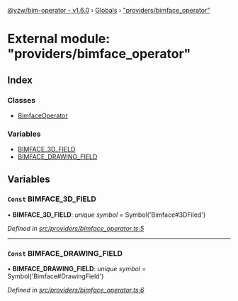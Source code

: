 [@yzw/bim-operator - v1.6.0](../README.md) › [Globals](../globals.md) › ["providers/bimface_operator"](_providers_bimface_operator_.md)

# External module: "providers/bimface_operator"

## Index

### Classes

* [BimfaceOperator](../classes/_providers_bimface_operator_.bimfaceoperator.md)

### Variables

* [BIMFACE_3D_FIELD](_providers_bimface_operator_.md#const-bimface_3d_field)
* [BIMFACE_DRAWING_FIELD](_providers_bimface_operator_.md#const-bimface_drawing_field)

## Variables

### `Const` BIMFACE_3D_FIELD

• **BIMFACE_3D_FIELD**: *unique symbol* =  Symbol('Bimface#3DFiled')

*Defined in [src/providers/bimface_operator.ts:5](https://github.com/youkaisteve/bim-operator/blob/aeaafe6/src/providers/bimface_operator.ts#L5)*

___

### `Const` BIMFACE_DRAWING_FIELD

• **BIMFACE_DRAWING_FIELD**: *unique symbol* =  Symbol('Bimface#DrawingField')

*Defined in [src/providers/bimface_operator.ts:6](https://github.com/youkaisteve/bim-operator/blob/aeaafe6/src/providers/bimface_operator.ts#L6)*
